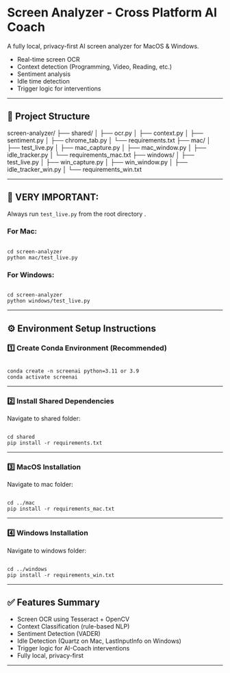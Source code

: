 
# Screen Analyzer - Cross Platform AI Coach

A fully local, privacy-first AI screen analyzer for MacOS & Windows.

- Real-time screen OCR
- Context detection (Programming, Video, Reading, etc.)
- Sentiment analysis
- Idle time detection
- Trigger logic for interventions

---

## 📂 Project Structure

screen-analyzer/
  ├── shared/
  │   ├── ocr.py
  │   ├── context.py
  │   ├── sentiment.py
  │   ├── chrome_tab.py
  │   └── requirements.txt
  ├── mac/
  │   ├── test_live.py
  │   ├── mac_capture.py
  │   ├── mac_window.py
  │   ├── idle_tracker.py
  │   └── requirements_mac.txt
  ├── windows/
  │   ├── test_live.py
  │   ├── win_capture.py
  │   ├── win_window.py
  │   ├── idle_tracker_win.py
  │   └── requirements_win.txt

---

## 🚨 VERY IMPORTANT:

Always run `test_live.py` from the root directory .

### For Mac:

```

cd screen-analyzer
python mac/test_live.py

```

### For Windows:

```

cd screen-analyzer
python windows/test_live.py

```

---

## ⚙ Environment Setup Instructions

### 1️⃣ Create Conda Environment (Recommended)

```

conda create -n screenai python=3.11 or 3.9
conda activate screenai

```

---

### 2️⃣ Install Shared Dependencies

Navigate to shared folder:

```

cd shared
pip install -r requirements.txt

```

---

### 3️⃣ MacOS Installation

Navigate to mac folder:

```

cd ../mac
pip install -r requirements_mac.txt

```

---

### 4️⃣ Windows Installation

Navigate to windows folder:

```

cd ../windows
pip install -r requirements_win.txt

```

---

## ✅ Features Summary

- Screen OCR using Tesseract + OpenCV
- Context Classification (rule-based NLP)
- Sentiment Detection (VADER)
- Idle Detection (Quartz on Mac, LastInputInfo on Windows)
- Trigger logic for AI-Coach interventions
- Fully local, privacy-first

---

